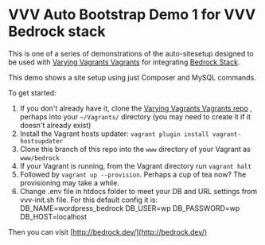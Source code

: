 # VVV Auto Bootstrap Demo 1 for VVV Bedrock stack

This is one of a series of demonstrations of the auto-sitesetup designed to be used with [Varying Vagrants Vagrants](https://github.com/Varying-Vagrant-Vagrants/VVV) for integrating [Bedrock Stack](https://github.com/roots/bedrock).

This demo shows a site setup using just Composer and MySQL commands.

To get started:

1. If you don't already have it, clone the [Varying Vagrants Vagrants repo](https://github.com/Varying-Vagrant-Vagrants/VVV) , perhaps into your `~/Vagrants/` directory (you may need to create it if it doesn't already exist)
2. Install the Vagrant hosts updater: `vagrant plugin install vagrant-hostsupdater`
3. Clone this branch of this repo into the `www` directory of your Vagrant as `www/bedrock`
4. If your Vagrant is running, from the Vagrant directory run `vagrant halt`
5. Followed by `vagrant up --provision`.  Perhaps a cup of tea now? The provisioning may take a while.
6. Change .env file in htdocs folder to meet your DB and URL settings from vvv-init.sh file. For this default config it is:
DB_NAME=wordpress_bedrock
DB_USER=wp
DB_PASSWORD=wp
DB_HOST=localhost

Then you can visit [http://bedrock.dev/](http://bedrock.dev/)
